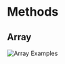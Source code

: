 # Methods 

## Array 

![Array Examples](https://previews.dropbox.com/p/thumb/ABzS8U531QvRw1-XZMIUebM3KZeGGddEP1qlLjbFGd7-Gtbv2QGxVt0skRz6do-XIY0ADzO4U4cjZrXvDQCFFmTCIrP5gVL1pu6R3bSRm5Kgej0IhjGwQaGWOREXmaKXftEDOZLZB8faqyopAglnH_9N1saxTE0nRDCreyT3pNbX2I_BZthgG7sZ4JIYI4s2H5umdq-GhgdYEGBJ-C56oNnqc5pQAp1Z4I9wCr_PvjKe9Oy31v7OVwVwzoJw5nud9-xM_KCW7dQwiEeNDWrsnKHrSMsFaXtUn9QOUTtK2rMm0NJASviKET6_eK1agwdS3Xct3p4hFeTQgJ884EMl5wqVlyas6lM8mo-otqFN-oeis17iFqOcbNbw1ih1Ypn0Clw/p.png)